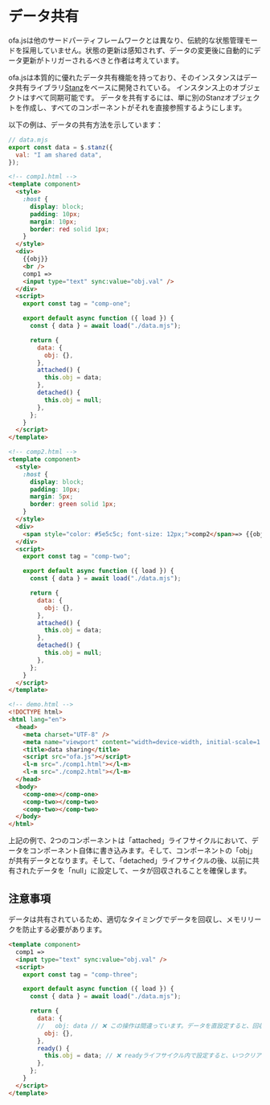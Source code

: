 # データ共有

ofa.jsは他のサードパーティフレームワークとは異なり、伝統的な状態管理モードを採用していません。状態の更新は感知されず、データの変更後に自動的にデータ更新がトリガーされるべきと作者は考えています。

ofa.jsは本質的に優れたデータ共有機能を持っており、そのインスタンスはデータ共有ライブラリ[Stanz](https://github.com/kirakiray/stanz)をベースに開発されている。 インスタンス上のオブジェクトはすべて同期可能です。 データを共有するには、単に別のStanzオブジェクトを作成し、すべてのコンポーネントがそれを直接参照するようにします。

以下の例は、データの共有方法を示しています：

```javascript
// data.mjs
export const data = $.stanz({
  val: "I am shared data",
});
```

```html
<!-- comp1.html -->
<template component>
  <style>
    :host {
      display: block;
      padding: 10px;
      margin: 10px;
      border: red solid 1px;
    }
  </style>
  <div>
    {{obj}}
    <br />
    comp1 =>
    <input type="text" sync:value="obj.val" />
  </div>
  <script>
    export const tag = "comp-one";

    export default async function ({ load }) {
      const { data } = await load("./data.mjs");

      return {
        data: {
          obj: {},
        },
        attached() {
          this.obj = data;
        },
        detached() {
          this.obj = null;
        },
      };
    }
  </script>
</template>
```

```html
<!-- comp2.html -->
<template component>
  <style>
    :host {
      display: block;
      padding: 10px;
      margin: 5px;
      border: green solid 1px;
    }
  </style>
  <div>
    <span style="color: #5e5c5c; font-size: 12px;">comp2</span>=> {{obj.val}}
  </div>
  <script>
    export const tag = "comp-two";

    export default async function ({ load }) {
      const { data } = await load("./data.mjs");

      return {
        data: {
          obj: {},
        },
        attached() {
          this.obj = data;
        },
        detached() {
          this.obj = null;
        },
      };
    }
  </script>
</template>
```

```html
<!-- demo.html -->
<!DOCTYPE html>
<html lang="en">
  <head>
    <meta charset="UTF-8" />
    <meta name="viewport" content="width=device-width, initial-scale=1.0" />
    <title>data sharing</title>
    <script src="ofa.js"></script>
    <l-m src="./comp1.html"></l-m>
    <l-m src="./comp2.html"></l-m>
  </head>
  <body>
    <comp-one></comp-one>
    <comp-two></comp-two>
    <comp-two></comp-two>
  </body>
</html>
```

上記の例で、2つのコンポーネントは「attached」ライフサイクルにおいて、データをコンポーネント自体に書き込みます。そして、コンポーネントの「obj」が共有データとなります。そして、「detached」ライフサイクルの後、以前に共有されたデータを「null」に設定して、ータが回収されることを確保します。

## 注意事項

データは共有されているため、適切なタイミングでデータを回収し、メモリリークを防止する必要があります。

```html
<template component>
  comp1 =>
  <input type="text" sync:value="obj.val" />
  <script>
    export const tag = "comp-three";

    export default async function ({ load }) {
      const { data } = await load("./data.mjs");

      return {
        data: {
        //   obj: data // ❌ この操作は間違っています。データを直設定すると、回収できません
          obj: {},
        },
        ready() {
          this.obj = data; // ❌ readyライフサイクル内で設定すると、いつクリアされるかわからないため、メモリリークの原因になる可能性があります。最も安全な方法は、attachedライフサイクル内で設定し、detachedライフサイクル後に削除することです
        },
      };
    }
  </script>
</template>
```